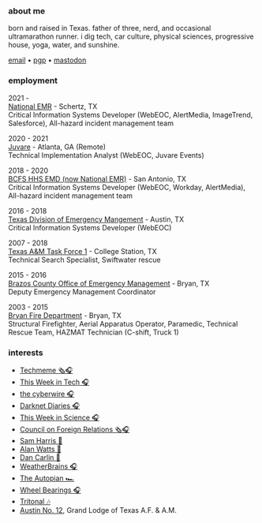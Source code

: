 ### about me
born and raised in Texas.  father of three, nerd, and occasional ultramarathon runner.  i dig tech, car culture, physical sciences, progressive house, yoga, water, and sunshine.

<a href="mailto:chris@chrismartintx.com">email</a> • <a href="https://pgp.chrismartintx.com/" target="window">pgp</a> • <a rel="me" href="https://twit.social/@chrismartintx">mastodon</a>
### employment
2021 -<br/>[National EMR](https://nationalemr.us/) - Schertz, TX<br/>Critical Information Systems Developer (WebEOC, AlertMedia, ImageTrend, Salesforce), All-hazard incident management team

2020 - 2021<br/>[Juvare](https://www.juvare.com/webeoc/) - Atlanta, GA (Remote)<br/>Technical Implementation Analyst (WebEOC, Juvare Events)

2018 - 2020<br/>[BCFS HHS EMD (now National EMR)](https://nationalemr.us/) - San Antonio, TX<br/>Critical Information Systems Developer (WebEOC, Workday, AlertMedia), All-hazard incident management team

2016 - 2018<br/>[Texas Division of Emergency Mangement](https://tdem.texas.gov/) - Austin, TX<br/>Critical Information Systems Developer (WebEOC)

2007 - 2018<br/>[Texas A&M Task Force 1](https://texastaskforce1.org/) - College Station, TX<br/>Technical Search Specialist, Swiftwater rescue

2015 - 2016<br/>[Brazos County Office of Emergency Management](http://brazosceoc.org) - Bryan, TX<br/>Deputy Emergency Management Coordinator

2003 - 2015<br/>[Bryan Fire Department](https://www.bryantx.gov/fire/) - Bryan, TX<br/>Structural Firefighter, Aerial Apparatus Operator, Paramedic, Technical Rescue Team, HAZMAT Technician (C-shift, Truck 1)

### interests
* [Techmeme 🗞️🎧](https://techmeme.com)
* [This Week in Tech 🎧](https://twit.tv)
* [the cyberwire 🎧](https://thecyberwire.com)
* [Darknet Diaries 🎧](https://darknetdiaries.com/)
* [This Week in Science 🎧](https://www.twis.org/)
* [Council on Foreign Relations 🗞️🎧](https://www.cfr.org)
* [Sam Harris 🧠](https://samharris.org)
* [Alan Watts 🧠](https://alanwatts.org/)
* [Dan Carlin 📜](https://www.dancarlin.com/)
* [WeatherBrains 🎧](https://weatherbrains.com)
* [The Autopian 🏎️](https://www.theautopian.com/)
* [Wheel Bearings 🎧](https://wheelbearings.media)
* [Tritonal 🎶](http://tritonalmusic.com)
* [Austin No. 12](http://austinlodge12.com), Grand Lodge of Texas A.F. & A.M.
